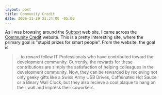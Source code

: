 ```yaml
---
layout: post
title: Community Credit
date: 2006-11-29 23:34:00 -05:00
---
```


As I was browsing around the [Subtext](http://www.subtextproject.com/) web site, I came across the [Community Credit](http://www.community-credit.com) website. This is a pretty interesting site, where the primary goal is "stupid prizes for smart people". From the website, the goal is

> ...to reward fellow IT Professionals who have contributed toward the development community. Currently, the rewards for these contributions are simply the satisfaction of helping colleagues in the development community. Now, they can be rewarded by recieving not only geeky gifts like a Swiss Army USB Drives, Caffeinated Hot Sauce or a Binary Wall Clock, but they also recieve a cool plaque to hang on their wall and impress their coworkers.
